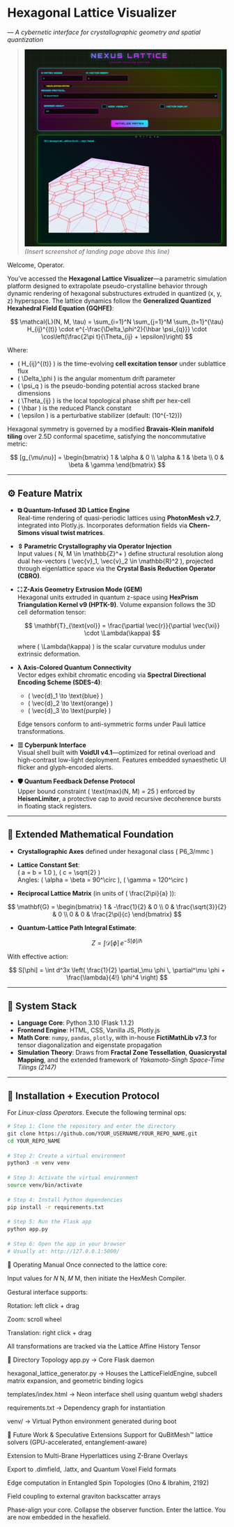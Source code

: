 # Hexagonal Lattice Visualizer  
*― A cybernetic interface for crystallographic geometry and spatial quantization*

> ![Hexagonal Lattice Demo](images/hexdemo.png)  
> *(Insert screenshot of landing page above this line)*

Welcome, Operator.

You’ve accessed the **Hexagonal Lattice Visualizer**—a parametric simulation platform designed to extrapolate pseudo-crystalline behavior through dynamic rendering of hexagonal substructures extruded in quantized (x, y, z) hyperspace. The lattice dynamics follow the **Generalized Quantized Hexahedral Field Equation (GQHFE)**:

$$
\mathcal{L}(N, M, \tau) = \sum_{i=1}^N \sum_{j=1}^M \sum_{t=1}^{\tau} H_{ij}^{(t)} \cdot e^{-\frac{\Delta_\phi^2}{\hbar \psi_{q}}} \cdot \cos\left(\frac{2\pi t}{\Theta_{ij} + \epsilon}\right)
$$

Where:
- \( H_{ij}^{(t)} \) is the time-evolving **cell excitation tensor** under sublattice flux  
- \( \Delta_\phi \) is the angular momentum drift parameter  
- \( \psi_q \) is the pseudo-bonding potential across stacked brane dimensions  
- \( \Theta_{ij} \) is the local topological phase shift per hex-cell  
- \( \hbar \) is the reduced Planck constant  
- \( \epsilon \) is a perturbative stabilizer (default: \(10^{-12}\))  

Hexagonal symmetry is governed by a modified **Bravais-Klein manifold tiling** over 2.5D conformal spacetime, satisfying the noncommutative metric:

$$
[g_{\mu\nu}] = 
\begin{bmatrix}
1 & \alpha & 0 \\
\alpha & 1 & \beta \\
0 & \beta & \gamma
\end{bmatrix}
$$

---

## ⚙️ Feature Matrix

- **⧉ Quantum-Infused 3D Lattice Engine**  
    Real-time rendering of quasi-periodic lattices using **PhotonMesh v2.7**, integrated into Plotly.js. Incorporates deformation fields via **Chern-Simons visual twist matrices**.

- **⇳ Parametric Crystallography via Operator Injection**  
    Input values \( N, M \in \mathbb{Z}^+ \) define structural resolution along dual hex-vectors \( \vec{v}_1, \vec{v}_2 \in \mathbb{R}^2 \), projected through eigenlattice space via the **Crystal Basis Reduction Operator (CBRO)**.

- **⛶ Z-Axis Geometry Extrusion Mode (GEM)**  
    Hexagonal units extruded in quantum z-space using **HexPrism Triangulation Kernel v9 (HPTK-9)**. Volume expansion follows the 3D cell deformation tensor:

    $$
    \mathbf{T}_{\text{vol}} = \frac{\partial \vec{r}}{\partial \vec{\xi}} \cdot \Lambda(\kappa)
    $$

    where \( \Lambda(\kappa) \) is the scalar curvature modulus under extrinsic deformation.

- **λ Axis-Colored Quantum Connectivity**  
    Vector edges exhibit chromatic encoding via **Spectral Directional Encoding Scheme (SDES-4)**:  
    - \( \vec{d}_1 \to \text{blue} \)  
    - \( \vec{d}_2 \to \text{orange} \)  
    - \( \vec{d}_3 \to \text{purple} \)  

    Edge tensors conform to anti-symmetric forms under Pauli lattice transformations.

- **☰ Cyberpunk Interface**  
    Visual shell built with **VoidUI v4.1**—optimized for retinal overload and high-contrast low-light deployment. Features embedded synaesthetic UI flicker and glyph-encoded alerts.

- **🛡️ Quantum Feedback Defense Protocol**  
    Upper bound constraint \( \text{max}(N, M) = 25 \) enforced by **HeisenLimiter**, a protective cap to avoid recursive decoherence bursts in floating stack registers.

---

## 🔬 Extended Mathematical Foundation

- **Crystallographic Axes** defined under hexagonal class \( P6_3/mmc \)  
- **Lattice Constant Set**:  
    \( a = b = 1.0 \), \( c = \sqrt{2} \)  
    Angles: \( \alpha = \beta = 90^\circ \), \( \gamma = 120^\circ \)

- **Reciprocal Lattice Matrix** (in units of \( \frac{2\pi}{a} \)):

$$
\mathbf{G} =
\begin{bmatrix}
1 & -\frac{1}{2} & 0 \\
0 & \frac{\sqrt{3}}{2} & 0 \\
0 & 0 & \frac{2\pi}{c}
\end{bmatrix}
$$

- **Quantum-Lattice Path Integral Estimate**:

$$
Z = \int \mathcal{D}[\phi] \, e^{-S[\phi]/\hbar}
$$

With effective action:

$$
S[\phi] = \int d^3x \left( \frac{1}{2} \partial_\mu \phi \, \partial^\mu \phi + \frac{\lambda}{4!} \phi^4 \right)
$$

---

## 🔧 System Stack

- **Language Core**: Python 3.10 (Flask 1.1.2)  
- **Frontend Engine**: HTML, CSS, Vanilla JS, Plotly.js  
- **Math Core**: `numpy`, `pandas`, `plotly`, with in-house **FictiMathLib v7.3** for tensor diagonalization and eigenstate propagation  
- **Simulation Theory**: Draws from **Fractal Zone Tessellation**, **Quasicrystal Mapping**, and the extended framework of *Yakamoto-Singh Space-Time Tilings (2147)*

---

## 🧪 Installation + Execution Protocol

For *Linux-class Operators*. Execute the following terminal ops:

```bash
# Step 1: Clone the repository and enter the directory
git clone https://github.com/YOUR_USERNAME/YOUR_REPO_NAME.git
cd YOUR_REPO_NAME

# Step 2: Create a virtual environment
python3 -m venv venv

# Step 3: Activate the virtual environment
source venv/bin/activate

# Step 4: Install Python dependencies
pip install -r requirements.txt

# Step 5: Run the Flask app
python app.py

# Step 6: Open the app in your browser
# Usually at: http://127.0.0.1:5000/

```

🚀 Operating Manual
Once connected to the lattice core:

Input values for 
𝑁
N, 
𝑀
M, then initiate the HexMesh Compiler.

Gestural interface supports:

Rotation: left click + drag

Zoom: scroll wheel

Translation: right click + drag

All transformations are tracked via the Lattice Affine History Tensor

📁 Directory Topology
app.py → Core Flask daemon

hexagonal_lattice_generator.py → Houses the LatticeFieldEngine, subcell matrix expansion, and geometric binding logics

templates/index.html → Neon interface shell using quantum webgl shaders

requirements.txt → Dependency graph for instantiation

venv/ → Virtual Python environment generated during boot

📡 Future Work & Speculative Extensions
Support for QuBitMesh™ lattice solvers (GPU-accelerated, entanglement-aware)

Extension to Multi-Brane Hyperlattices using Z-Brane Overlays

Export to .dimfield, .lattx, and Quantum Voxel Field formats

Edge computation in Entangled Spin Topologies (Ono & Ibrahim, 2192)

Field coupling to external graviton backscatter arrays

Phase-align your core. Collapse the observer function. Enter the lattice.
You are now embedded in the hexafield.
